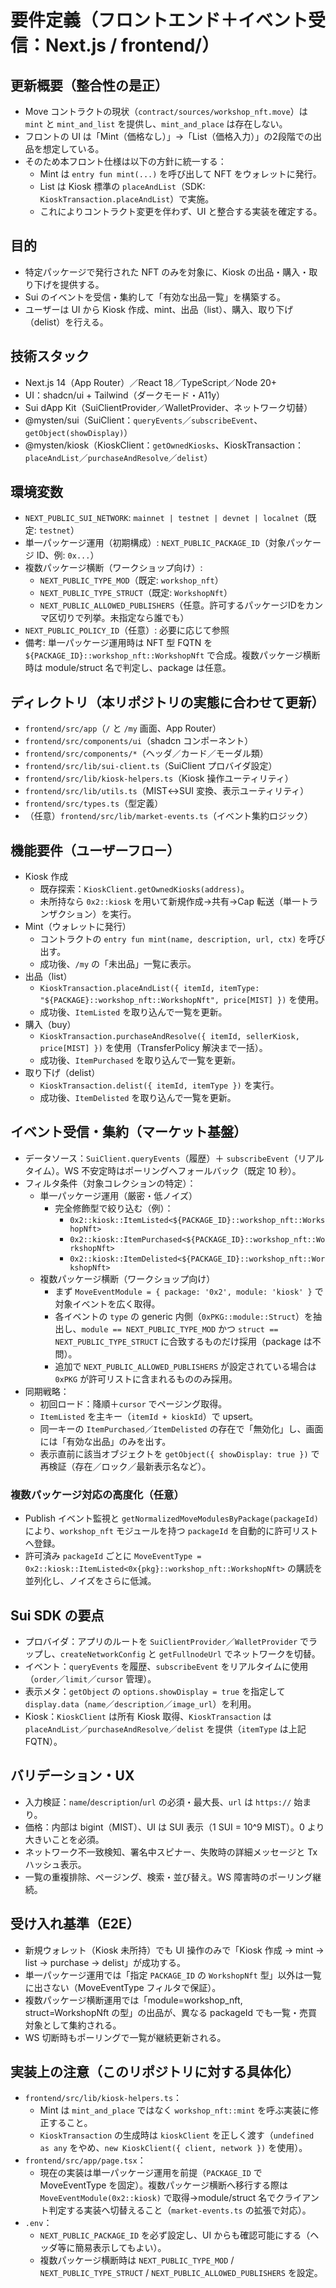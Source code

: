 # 要件定義（フロントエンド＋イベント受信：Next.js / frontend/）

## 更新概要（整合性の是正）
- Move コントラクトの現状（`contract/sources/workshop_nft.move`）は `mint` と `mint_and_list` を提供し、`mint_and_place` は存在しない。
- フロントの UI は「Mint（価格なし）」→「List（価格入力）」の2段階での出品を想定している。
- そのため本フロント仕様は以下の方針に統一する：
  - Mint は `entry fun mint(...)` を呼び出して NFT をウォレットに発行。
  - List は Kiosk 標準の `placeAndList`（SDK: `KioskTransaction.placeAndList`）で実施。
  - これによりコントラクト変更を伴わず、UI と整合する実装を確定する。

## 目的
- 特定パッケージで発行された NFT のみを対象に、Kiosk の出品・購入・取り下げを提供する。
- Sui のイベントを受信・集約して「有効な出品一覧」を構築する。
- ユーザーは UI から Kiosk 作成、mint、出品（list）、購入、取り下げ（delist）を行える。

## 技術スタック
- Next.js 14（App Router）／React 18／TypeScript／Node 20+
- UI：shadcn/ui + Tailwind（ダークモード・A11y）
- Sui dApp Kit（SuiClientProvider／WalletProvider、ネットワーク切替）
- @mysten/sui（SuiClient：`queryEvents`／`subscribeEvent`、`getObject(showDisplay)`）
- @mysten/kiosk（KioskClient：`getOwnedKiosks`、KioskTransaction：`placeAndList`／`purchaseAndResolve`／`delist`）

## 環境変数
- `NEXT_PUBLIC_SUI_NETWORK`: `mainnet | testnet | devnet | localnet`（既定: `testnet`）
- 単一パッケージ運用（初期構成）: `NEXT_PUBLIC_PACKAGE_ID`（対象パッケージ ID、例: `0x...`）
- 複数パッケージ横断（ワークショップ向け）:
  - `NEXT_PUBLIC_TYPE_MOD`（既定: `workshop_nft`）
  - `NEXT_PUBLIC_TYPE_STRUCT`（既定: `WorkshopNft`）
  - `NEXT_PUBLIC_ALLOWED_PUBLISHERS`（任意。許可するパッケージIDをカンマ区切りで列挙。未指定なら誰でも）
- `NEXT_PUBLIC_POLICY_ID`（任意）: 必要に応じて参照
- 備考: 単一パッケージ運用時は NFT 型 FQTN を `${PACKAGE_ID}::workshop_nft::WorkshopNft` で合成。複数パッケージ横断時は module/struct 名で判定し、package は任意。

## ディレクトリ（本リポジトリの実態に合わせて更新）
- `frontend/src/app`（`/` と `/my` 画面、App Router）
- `frontend/src/components/ui`（shadcn コンポーネント）
- `frontend/src/components/*`（ヘッダ／カード／モーダル類）
- `frontend/src/lib/sui-client.ts`（SuiClient プロバイダ設定）
- `frontend/src/lib/kiosk-helpers.ts`（Kiosk 操作ユーティリティ）
- `frontend/src/lib/utils.ts`（MIST↔SUI 変換、表示ユーティリティ）
- `frontend/src/types.ts`（型定義）
- （任意）`frontend/src/lib/market-events.ts`（イベント集約ロジック）

## 機能要件（ユーザーフロー）
- Kiosk 作成
  - 既存探索：`KioskClient.getOwnedKiosks(address)`。
  - 未所持なら `0x2::kiosk` を用いて新規作成→共有→Cap 転送（単一トランザクション）を実行。
- Mint（ウォレットに発行）
  - コントラクトの `entry fun mint(name, description, url, ctx)` を呼び出す。
  - 成功後、`/my` の「未出品」一覧に表示。
- 出品（list）
  - `KioskTransaction.placeAndList({ itemId, itemType: "${PACKAGE}::workshop_nft::WorkshopNft", price[MIST] })` を使用。
  - 成功後、`ItemListed` を取り込んで一覧を更新。
- 購入（buy）
  - `KioskTransaction.purchaseAndResolve({ itemId, sellerKiosk, price[MIST] })` を使用（TransferPolicy 解決まで一括）。
  - 成功後、`ItemPurchased` を取り込んで一覧を更新。
- 取り下げ（delist）
  - `KioskTransaction.delist({ itemId, itemType })` を実行。
  - 成功後、`ItemDelisted` を取り込んで一覧を更新。

## イベント受信・集約（マーケット基盤）
- データソース：`SuiClient.queryEvents`（履歴）＋ `subscribeEvent`（リアルタイム）。WS 不安定時はポーリングへフォールバック（既定 10 秒）。
- フィルタ条件（対象コレクションの特定）：
  - 単一パッケージ運用（厳密・低ノイズ）
    - 完全修飾型で絞り込む（例）：
      - `0x2::kiosk::ItemListed<${PACKAGE_ID}::workshop_nft::WorkshopNft>`
      - `0x2::kiosk::ItemPurchased<${PACKAGE_ID}::workshop_nft::WorkshopNft>`
      - `0x2::kiosk::ItemDelisted<${PACKAGE_ID}::workshop_nft::WorkshopNft>`
  - 複数パッケージ横断（ワークショップ向け）
    - まず `MoveEventModule = { package: '0x2', module: 'kiosk' }` で対象イベントを広く取得。
    - 各イベントの `type` の generic 内側（`0xPKG::module::Struct`）を抽出し、`module == NEXT_PUBLIC_TYPE_MOD` かつ `struct == NEXT_PUBLIC_TYPE_STRUCT` に合致するものだけ採用（package は不問）。
    - 追加で `NEXT_PUBLIC_ALLOWED_PUBLISHERS` が設定されている場合は `0xPKG` が許可リストに含まれるもののみ採用。
- 同期戦略：
  - 初回ロード：降順＋`cursor` でページング取得。
  - `ItemListed` を主キー（`itemId + kioskId`）で upsert。
  - 同一キーの `ItemPurchased`／`ItemDelisted` の存在で「無効化」し、画面には「有効な出品」のみを出す。
  - 表示直前に該当オブジェクトを `getObject({ showDisplay: true })` で再検証（存在／ロック／最新表示名など）。

### 複数パッケージ対応の高度化（任意）
- Publish イベント監視と `getNormalizedMoveModulesByPackage(packageId)` により、`workshop_nft` モジュールを持つ `packageId` を自動的に許可リストへ登録。
- 許可済み `packageId` ごとに `MoveEventType = 0x2::kiosk::ItemListed<0x{pkg}::workshop_nft::WorkshopNft>` の購読を並列化し、ノイズをさらに低減。

## Sui SDK の要点
- プロバイダ：アプリのルートを `SuiClientProvider`／`WalletProvider` でラップし、`createNetworkConfig` と `getFullnodeUrl` でネットワークを切替。
- イベント：`queryEvents` を履歴、`subscribeEvent` をリアルタイムに使用（`order`／`limit`／`cursor` 管理）。
- 表示メタ：`getObject` の `options.showDisplay = true` を指定して `display.data`（`name`／`description`／`image_url`）を利用。
- Kiosk：`KioskClient` は所有 Kiosk 取得、`KioskTransaction` は `placeAndList`／`purchaseAndResolve`／`delist` を提供（`itemType` は上記 FQTN）。

## バリデーション・UX
- 入力検証：`name`/`description`/`url` の必須・最大長、`url` は `https://` 始まり。
- 価格：内部は bigint（MIST）、UI は SUI 表示（1 SUI = 10^9 MIST）。0 より大きいことを必須。
- ネットワーク不一致検知、署名中スピナー、失敗時の詳細メッセージと Tx ハッシュ表示。
- 一覧の重複排除、ページング、検索・並び替え。WS 障害時のポーリング継続。

## 受け入れ基準（E2E）
- 新規ウォレット（Kiosk 未所持）でも UI 操作のみで「Kiosk 作成 → mint → list → purchase → delist」が成功する。
- 単一パッケージ運用では「指定 `PACKAGE_ID` の `WorkshopNft` 型」以外は一覧に出さない（MoveEventType フィルタで保証）。
- 複数パッケージ横断運用では「module=workshop_nft, struct=WorkshopNft の型」の出品が、異なる packageId でも一覧・売買対象として集約される。
- WS 切断時もポーリングで一覧が継続更新される。

## 実装上の注意（このリポジトリに対する具体化）
- `frontend/src/lib/kiosk-helpers.ts`：
  - Mint は `mint_and_place` ではなく `workshop_nft::mint` を呼ぶ実装に修正すること。
  - `KioskTransaction` の生成時は `kioskClient` を正しく渡す（`undefined as any` をやめ、`new KioskClient({ client, network })` を使用）。
- `frontend/src/app/page.tsx`：
  - 現在の実装は単一パッケージ運用を前提（`PACKAGE_ID` で MoveEventType を固定）。複数パッケージ横断へ移行する際は `MoveEventModule(0x2::kiosk)` で取得→module/struct 名でクライアント判定する実装へ切替えること（`market-events.ts` の拡張で対応）。
- `.env`：
  - `NEXT_PUBLIC_PACKAGE_ID` を必ず設定し、UI からも確認可能にする（ヘッダ等に簡易表示してもよい）。
  - 複数パッケージ横断時は `NEXT_PUBLIC_TYPE_MOD` / `NEXT_PUBLIC_TYPE_STRUCT` / `NEXT_PUBLIC_ALLOWED_PUBLISHERS` を設定。
